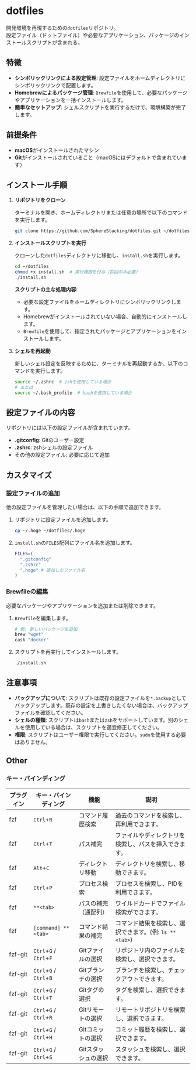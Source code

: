 # dotfiles

開発環境を再現するための`dotfiles`リポジトリ。  
設定ファイル（ドットファイル）や必要なアプリケーション、パッケージのインストールスクリプトが含まれる。

## 特徴

- **シンボリックリンクによる設定管理**: 設定ファイルをホームディレクトリにシンボリックリンクで配置します。
- **Homebrewによるパッケージ管理**: `Brewfile`を使用して、必要なパッケージやアプリケーションを一括インストールします。
- **簡単なセットアップ**: シェルスクリプトを実行するだけで、環境構築が完了します。

## 前提条件

- **macOS**がインストールされたマシン
- **Git**がインストールされていること（macOSにはデフォルトで含まれています）

## インストール手順

1. **リポジトリをクローン**

   ターミナルを開き、ホームディレクトリまたは任意の場所で以下のコマンドを実行します。

   ```bash
   git clone https://github.com/SphereStacking/dotfiles.git ~/dotfiles
   ```

2. **インストールスクリプトを実行**

   クローンした`dotfiles`ディレクトリに移動し、`install.sh`を実行します。

   ```bash
   cd ~/dotfiles
   chmod +x install.sh  # 実行権限を付与（初回のみ必要）
   ./install.sh
   ```

   **スクリプトの主な処理内容**:

   - 必要な設定ファイルをホームディレクトリにシンボリックリンクします。
   - Homebrewがインストールされていない場合、自動的にインストールします。
   - `Brewfile`を使用して、指定されたパッケージとアプリケーションをインストールします。

3. **シェルを再起動**

   新しいシェル設定を反映するために、ターミナルを再起動するか、以下のコマンドを実行します。

   ```bash
   source ~/.zshrc  # zshを使用している場合
   # または
   source ~/.bash_profile  # bashを使用している場合
   ```

## 設定ファイルの内容

リポジトリには以下の設定ファイルが含まれています。

- **.gitconfig**: Gitのユーザー設定
- **.zshrc**: zshシェルの設定ファイル
- その他の設定ファイル: 必要に応じて追加

## カスタマイズ

### 設定ファイルの追加

他の設定ファイルを管理したい場合は、以下の手順で追加できます。

1. リポジトリに設定ファイルを追加します。

   ```bash
   cp ~/.hoge ~/dotfiles/.hoge
   ```

2. `install.sh`の`FILES`配列にファイル名を追加します。

   ```bash
   FILES=(
     ".gitconfig"
     ".zshrc"
     ".hoge" # 追加したファイル名
   )
   ```

### Brewfileの編集

必要なパッケージやアプリケーションを追加または削除できます。

1. `Brewfile`を編集します。

   ```ruby
   # 例: 新しいパッケージを追加
   brew "wget"
   cask "docker"
   ```

2. スクリプトを再実行してインストールします。

   ```bash
   ./install.sh
   ```

## 注意事項

- **バックアップについて**: スクリプトは既存の設定ファイルを`*.backup`としてバックアップします。既存の設定を上書きしたくない場合は、バックアップファイルを確認してください。
- **シェルの種類**: スクリプトは`bash`または`zsh`をサポートしています。別のシェルを使用している場合は、スクリプトを適宜修正してください。
- **権限**: スクリプトはユーザー権限で実行してください。`sudo`を使用する必要はありません。

## Other

### キー・バインディング

| プラグイン | キー・バインディング   | 機能                     | 説明                                                                 |
| ---------- | ---------------------- | ------------------------ | -------------------------------------------------------------------- |
| fzf        | `Ctrl`+`R`             | コマンド履歴検索         | 過去のコマンドを検索し、再利用できます。                             |
| fzf        | `Ctrl`+`T`             | パス補完                 | ファイルやディレクトリを検索し、パスを挿入できます。                 |
| fzf        | `Alt`+`C`              | ディレクトリ移動         | ディレクトリを検索し、移動できます。                                 |
| fzf        | `Ctrl`+`P`             | プロセス検索             | プロセスを検索し、PIDを利用できます。                                |
| fzf        | `**<tab>`              | パスの補完（通配列）     | ワイルドカードでファイル検索ができます。                             |
| fzf        | `[command] **<tab>`    | コマンド結果の補完       | コマンド結果を検索し、選択できます。(例: `ls **<tab>`)               |
| fzf-git    | `Ctrl`+`G` / `Ctrl`+`F` | Gitファイルの選択       | リポジトリ内のファイルを検索し、選択できます。                       |
| fzf-git    | `Ctrl`+`G` / `Ctrl`+`B` | Gitブランチの選択       | ブランチを検索し、チェックアウトできます。                           |
| fzf-git    | `Ctrl`+`G` / `Ctrl`+`T` | Gitタグの選択           | タグを検索し、選択できます。                                         |
| fzf-git    | `Ctrl`+`G` / `Ctrl`+`R` | Gitリモートの選択       | リモートリポジトリを検索し、選択できます。                           |
| fzf-git    | `Ctrl`+`G` / `Ctrl`+`H` | Gitコミットの選択       | コミット履歴を検索し、選択できます。                                 |
| fzf-git    | `Ctrl`+`G` / `Ctrl`+`S` | Gitスタッシュの選択     | スタッシュを検索し、選択できます。                                   |
